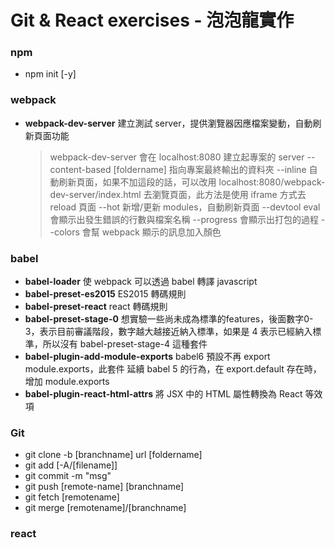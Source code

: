 Git & React exercises - 泡泡龍實作
===========================
### npm
- npm init [-y]

### webpack
- **webpack-dev-server** 建立測試 server，提供瀏覽器因應檔案變動，自動刷新頁面功能
    >webpack-dev-server 會在 localhost:8080 建立起專案的 server
    >--content-based [foldername] 指向專案最終輸出的資料夾
    >--inline 自動刷新頁面，如果不加這段的話，可以改用 localhost:8080/webpack-dev-server/index.html 去瀏覽頁面，此方法是使用 iframe 方式去 reload 頁面
    >--hot 新增/更新 modules，自動刷新頁面
    >--devtool eval 會顯示出發生錯誤的行數與檔案名稱
    >--progress 會顯示出打包的過程
    >--colors 會幫 webpack 顯示的訊息加入顏色
    
### babel
- **babel-loader** 使 webpack 可以透過 babel 轉譯 javascript
- **babel-preset-es2015** ES2015 轉碼規則
- **babel-preset-react** react 轉碼規則
- **babel-preset-stage-0** 想實驗一些尚未成為標準的features，後面數字0-3，表示目前審議階段，數字越大越接近納入標準，如果是 4 表示已經納入標準，所以沒有 babel-preset-stage-4 這種套件
- **babel-plugin-add-module-exports** babel6 預設不再 export module.exports，此套件 延續 babel 5 的行為，在 export.default 存在時，增加 module.exports
- **babel-plugin-react-html-attrs** 將 JSX 中的 HTML 屬性轉換為 React 等效項

### Git
- git clone -b [branchname] url [foldername]
- git add [-A/[filename]]
- git commit -m "msg"
- git push [remote-name] [branchname]
- git fetch [remotename]
- git merge [remotename]/[branchname]

### react
